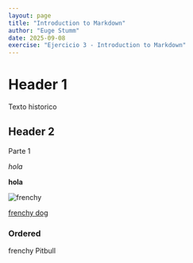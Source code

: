 ```yaml
---
layout: page
title: "Introduction to Markdown"
author: "Euge Stumm"
date: 2025-09-08
exercise: "Ejercicio 3 - Introduction to Markdown"
---
```


# Header 1
Texto historico

## Header 2
Parte 1

*hola*

**hola** 

![frenchy](https://jiminys.com/cdn/shop/articles/Depositphotos_411893720_S.jpg?v=1666986911)

[frenchy dog](https://www.akc.org/dog-breeds/french-bulldog/)

### Ordered
frenchy
Pitbull
